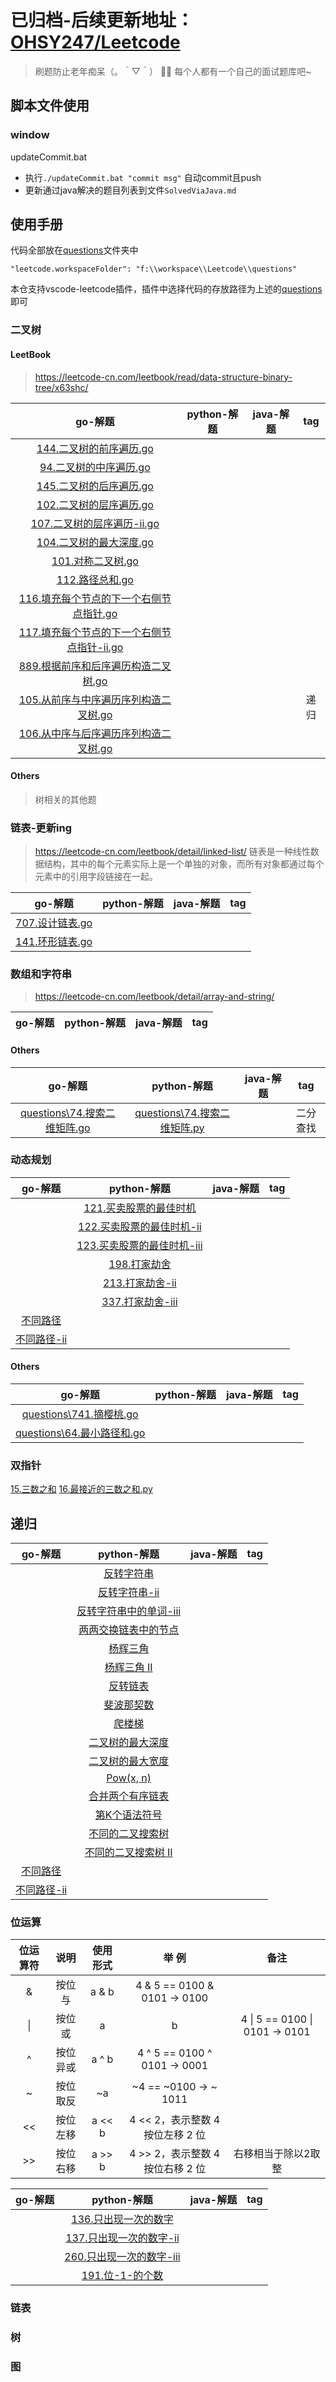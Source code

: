 # 已归档-后续更新地址：[OHSY247/Leetcode](https://github.com/OHSY247/Leetcode)

> 刷题防止老年痴呆（。＾▽＾）
> 👨‍💻 每个人都有一个自己的面试题库吧~
>

## 脚本文件使用

### window

updateCommit.bat

- 执行`./updateCommit.bat "commit msg"` 自动commit且push
- 更新通过java解决的题目列表到文件`SolvedViaJava.md`

## 使用手册

代码全部放在[questions](questions)文件夹中

`"leetcode.workspaceFolder": "f:\\workspace\\Leetcode\\questions"`

本仓支持vscode-leetcode插件，插件中选择代码的存放路径为上述的[questions](questions)即可


### 二叉树

#### LeetBook

> https://leetcode-cn.com/leetbook/read/data-structure-binary-tree/x63shc/

|                               go-解题                                | python-解题 | java-解题 | tag |
|:------------------------------------------------------------------:|:---------:|:-------:|:---:|
|            [144.二叉树的前序遍历.go](questions\144.二叉树的前序遍历.go)            |           |         |     |
|             [94.二叉树的中序遍历.go](questions\94.二叉树的中序遍历.go)             |           |         |     |
|            [145.二叉树的后序遍历.go](questions\145.二叉树的后序遍历.go)            |           |         |     |
|            [102.二叉树的层序遍历.go](questions\102.二叉树的层序遍历.go)            |           |         |     |
|         [107.二叉树的层序遍历-ii.go](questions\107.二叉树的层序遍历-ii.go)         |           |         |     |
|            [104.二叉树的最大深度.go](questions\104.二叉树的最大深度.go)            |           |         |     |
|               [101.对称二叉树.go](questions\101.对称二叉树.go)               |           |         |     |
|                [112.路径总和.go](questions\112.路径总和.go)                |           |         |     |
|    [116.填充每个节点的下一个右侧节点指针.go](questions\116.填充每个节点的下一个右侧节点指针.go)    |           |         |     |
| [117.填充每个节点的下一个右侧节点指针-ii.go](questions\117.填充每个节点的下一个右侧节点指针-ii.go) |           |         |     |
|      [889.根据前序和后序遍历构造二叉树.go](questions\889.根据前序和后序遍历构造二叉树.go)      |           |         |     |
|     [105.从前序与中序遍历序列构造二叉树.go](questions\105.从前序与中序遍历序列构造二叉树.go)     |           |         | 递归  |
|     [106.从中序与后序遍历序列构造二叉树.go](questions\106.从中序与后序遍历序列构造二叉树.go)     |           |         |     |

#### Others

> 树相关的其他题

### 链表-更新ing

> https://leetcode-cn.com/leetbook/detail/linked-list/
> 链表是一种线性数据结构，其中的每个元素实际上是一个单独的对象，而所有对象都通过每个元素中的引用字段链接在一起。

|                go-解题                 | python-解题 | java-解题 | tag |
|:------------------------------------:|:---------:|:-------:|:---:|
| [707.设计链表.go](questions\707.设计链表.go) |
| [141.环形链表.go](questions\141.环形链表.go) |

### 数组和字符串

> https://leetcode-cn.com/leetbook/detail/array-and-string/

| go-解题 | python-解题 | java-解题 | tag |
|:-----:|:---------:|:-------:|:---:|

#### Others

|                      go-解题                       |                    python-解题                     | java-解题 | tag  |
|:------------------------------------------------:|:------------------------------------------------:|:-------:|:----:|
| [questions\74.搜索二维矩阵.go](questions\74.搜索二维矩阵.go) | [questions\74.搜索二维矩阵.py](questions\74.搜索二维矩阵.py) |         | 二分查找 |

### 动态规划

|               go-解题                |                      python-解题                       | java-解题 | tag |
|:----------------------------------:|:----------------------------------------------------:|:-------:|:---:|
|                                    |     [121.买卖股票的最佳时机](/questions/121.买卖股票的最佳时机.py)     |
|                                    |  [122.买卖股票的最佳时机-ii](/questions/122.买卖股票的最佳时机-ii.py)  |
|                                    | [123.买卖股票的最佳时机-iii](/questions/123.买卖股票的最佳时机-iii.py) |
|                                    |          [198.打家劫舍](/questions/198.打家劫舍.py)          |
|                                    |       [213.打家劫舍-ii](/questions/213.打家劫舍-ii.py)       |
|                                    |      [337.打家劫舍-iii](/questions/337.打家劫舍-iii.py)      |
|    [不同路径](questions\62.不同路径.go)    |                                                      |
| [不同路径-ii](questions\63.不同路径-ii.go) |                                                      |

#### Others

|                     go-解题                      | python-解题 | java-解题 | tag |
|:----------------------------------------------:|:---------:|:-------:|:---:|
|  [questions\741.摘樱桃.go](questions\741.摘樱桃.go)  |
| [questions\64.最小路径和.go](questions\64.最小路径和.go) |

### 双指针

[15.三数之和](/questions/15.三数之和.py)
[16.最接近的三数之和.py](/questions/16.最接近的三数之和.py.py)

## 递归

|               go-解题                |                     python-解题                     | java-解题 | tag |
|:----------------------------------:|:-------------------------------------------------:|:-------:|:---:|
|                                    |         [反转字符串](./questions/344.反转字符串.py)         |
|                                    |      [反转字符串-ii](./questions/541.反转字符串-ii.py)      |
|                                    | [反转字符串中的单词-iii](./questions/557.反转字符串中的单词-iii.py) |
|                                    |    [两两交换链表中的节点](./questions/24.两两交换链表中的节点.py)     |
|                                    |          [杨辉三角](./questions/118.杨辉三角.py)          |
|                                    |       [杨辉三角 II](./questions/119.杨辉三角-ii.py)       |
|                                    |          [反转链表](./questions/206.反转链表.py)          |
|                                    |         [斐波那契数](./questions/509.斐波那契数.py)         |
|                                    |           [爬楼梯](./questions/70.爬楼梯.py)            |
|                                    |      [二叉树的最大深度](./questions/104.二叉树的最大深度.py)      |
|                                    |      [二叉树的最大宽度](./questions/662.二叉树最大宽度.py)       |
|                                    |      [Pow(x, n)](./questions/50.pow-x-n.py)       |
|                                    |      [合并两个有序链表](./questions/21.合并两个有序链表.py)       |
|                                    |       [第K个语法符号](./questions/779.第k个语法符号.py)       |
|                                    |      [不同的二叉搜索树](./questions/96.不同的二叉搜索树.py)       |
|                                    |   [不同的二叉搜索树 II](./questions/95.不同的二叉搜索树-ii.py)    |
|    [不同路径](questions\62.不同路径.go)    |                                                   |
| [不同路径-ii](questions\63.不同路径-ii.go) |                                                   |

### 位运算

| 位运算符 |  说明  |  使用形式  |             举 例              |               备注               |
|:----:|:----:|:------:|:----------------------------:|:------------------------------:|
|  &   | 按位与  | a & b  | 4 & 5 == 0100 & 0101 -> 0100 |
|  \|  | 按位或  |   a    |              b               | 4 \| 5 == 0100 \| 0101 -> 0101 |
|  ^   | 按位异或 | a ^ b  | 4 ^ 5 == 0100 ^ 0101 -> 0001 |
|  ~   | 按位取反 |   ~a   |    ~4 == ~0100 -> ~ 1011     |
|  <<  | 按位左移 | a << b |    4 << 2，表示整数 4 按位左移 2 位    |
|  >>  | 按位右移 | a >> b |    4 >> 2，表示整数 4 按位右移 2 位    |           右移相当于除以2取整           |

| go-解题 |                     python-解题                      | java-解题 | tag |
|:-----:|:--------------------------------------------------:|:-------:|:---:|
|       |     [136.只出现一次的数字](/questions/136.只出现一次的数字.py)     |
|       |  [137.只出现一次的数字-ii](/questions/137.只出现一次的数字-ii.py)  |
|       | [260.只出现一次的数字-iii](/questions/260.只出现一次的数字-iii.py) |
|       |      [191.位-1-的个数](/questions/191.位-1-的个数.py)      |

### 链表

### 树

### 图
